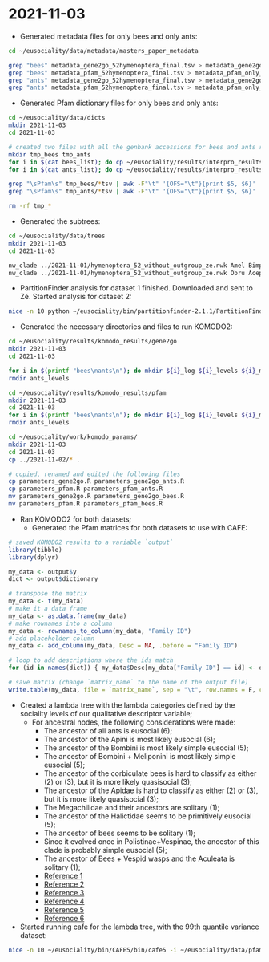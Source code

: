 # 2021-11-03

- Generated metadata files for only bees and only ants:
```bash
cd ~/eusociality/data/metadata/masters_paper_metadata

grep "bees" metadata_gene2go_52hymenoptera_final.tsv > metadata_gene2go_only_bees_final.tsv
grep "bees" metadata_pfam_52hymenoptera_final.tsv > metadata_pfam_only_bees_final.tsv
grep "ants" metadata_gene2go_52hymenoptera_final.tsv > metadata_gene2go_only_ants_final.tsv
grep "ants" metadata_pfam_52hymenoptera_final.tsv > metadata_pfam_only_ants_final.tsv
```
- Generated Pfam dictionary files for only bees and only ants:
```bash
cd ~/eusociality/data/dicts
mkdir 2021-11-03
cd 2021-11-03

# created two files with all the genbank accessions for bees and ants respectivelly
mkdir tmp_bees tmp_ants
for i in $(cat bees_list); do cp ~/eusociality/results/interpro_results/2021-09*/${i}* tmp_bees/; done
for i in $(cat ants_list); do cp ~/eusociality/results/interpro_results/2021-09*/${i}* tmp_ants/; done

grep "\sPfam\s" tmp_bees/*tsv | awk -F"\t" '{OFS="\t"}{print $5, $6}' | sort | uniq > bees_pfam_dict.tsv
grep "\sPfam\s" tmp_ants/*tsv | awk -F"\t" '{OFS="\t"}{print $5, $6}' | sort | uniq > ants_pfam_dict.tsv

rm -rf tmp_*
```
- Generated the subtrees:
```bash
cd ~/eusociality/data/trees
mkdir 2021-11-03
cd 2021-11-03

nw_clade ../2021-11-01/hymenoptera_52_without_outgroup_ze.nwk Amel Bimp Olig Nmel > bees_without_outgroup_ze.nwk
nw_clade ../2021-11-01/hymenoptera_52_without_outgroup_ze.nwk Obru Acep > ants_without_outgroup_ze.nwk
```
- PartitionFinder analysis for dataset 1 finished. Downloaded and sent to Zé. Started analysis for dataset 2:
```bash
nice -n 10 python ~/eusociality/bin/partitionfinder-2.1.1/PartitionFinder.py -p 50 partition_finder_dataset_2/
```
- Generated the necessary directories and files to run KOMODO2:
```bash
cd ~/eusociality/results/komodo_results/gene2go
mkdir 2021-11-03
cd 2021-11-03

for i in $(printf "bees\nants\n"); do mkdir ${i}_log ${i}_levels ${i}_max; done
rmdir ants_levels

cd ~/eusociality/results/komodo_results/pfam
mkdir 2021-11-03
cd 2021-11-03
for i in $(printf "bees\nants\n"); do mkdir ${i}_log ${i}_levels ${i}_max; done
rmdir ants_levels

cd ~/eusociality/work/komodo_params/
mkdir 2021-11-03
cd 2021-11-03
cp ../2021-11-02/* .

# copied, renamed and edited the following files
cp parameters_gene2go.R parameters_gene2go_ants.R
cp parameters_pfam.R parameters_pfam_ants.R
mv parameters_gene2go.R parameters_gene2go_bees.R
mv parameters_pfam.R parameters_pfam_bees.R
```
- Ran KOMODO2 for both datasets;
	- Generated the Pfam matrices for both datasets to use with CAFE:
```R
# saved KOMODO2 results to a variable `output`
library(tibble)
library(dplyr)

my_data <- output$y
dict <- output$dictionary

# transpose the matrix
my_data <- t(my_data)
# make it a data frame
my_data <- as.data.frame(my_data)
# make rownames into a column
my_data <- rownames_to_column(my_data, "Family ID")
# add placeholder column
my_data <- add_column(my_data, Desc = NA, .before = "Family ID")

# loop to add descriptions where the ids match
for (id in names(dict)) { my_data$Desc[my_data["Family ID"] == id] <- dict[[id]] }

# save matrix (change `matrix_name` to the name of the output file)
write.table(my_data, file = `matrix_name`, sep = "\t", row.names = F, col.names = T, quote = F)
```
- Created a lambda tree with the lambda categories defined by the sociality levels of our qualitative descriptor variable;
	- For ancestral nodes, the following considerations were made:
		- The ancestor of all ants is eusocial (6);
		- The ancestor of the Apini is most likely eusocial (6);
		- The ancestor of the Bombini is most likely simple eusocial (5);
		- The ancestor of Bombini + Meliponini is most likely simple eusocial (5);
		- The ancestor of the corbiculate bees is hard to classify as either (2) or (3), but it is more likely quasisocial (3);
		- The ancestor of the Apidae is hard to classify as either (2) or (3), but it is more likely quasisocial (3);
		- The Megachilidae and their ancestors are solitary (1);
		- The ancestor of the Halictidae seems to be primitively eusocial (5);
		- The ancestor of bees seems to be solitary (1);
		- Since it evolved once in Polistinae+Vespinae, the ancestor of this clade is probably simple eusocial (5);
		- The ancestor of Bees + Vespid wasps and the Aculeata is solitary (1);
		- [Reference 1](https://journals.plos.org/plosone/article?id=10.1371/journal.pone.0040838)
		- [Reference 2](https://journals.plos.org/plosone/article?id=10.1371/journal.pone.0021086)
		- [Reference 3](https://www.sciencedirect.com/science/article/pii/S0169534715001263?casa_token=tzj7iOR21RUAAAAA:pPJMsxraUbEaz84mkGz6--IN8Rf8261dDXzmq-4rVbBfKh8EgQYV2ss93mBfDU1RzLp_gNzkcOc)
		- [Reference 4](https://link.springer.com/article/10.1007/s13592-014-0268-3)
		- [Reference 5](https://books.google.com.br/books?hl=en&lr=&id=TJdUDgAAQBAJ&oi=fnd&pg=PA50&dq=bees+sociality+ancestral+state&ots=KNG8FF_O4M&sig=C9f1WavT2YFsphfzJxharJe4HGY&redir_esc=y#v=onepage&q=bees%20sociality%20ancestral%20state&f=false)
		- [Reference 6](https://www.pnas.org/content/104/9/3295.short)
- Started running cafe for the lambda tree, with the 99th quantile variance dataset:
```bash
nice -n 10 ~/eusociality/bin/CAFE5/bin/cafe5 -i ~/eusociality/data/pfam_matrices/2021-11-01/pfam_matrix_upto_99quantile_variance.tsv -t ~/eusociality/data/trees/2021-11-01/hymenoptera_52_without_outgroup_ze.nwk -o hymenoptera_levels_52_upto_99th_quantile -y ~/eusociality/data/lambda_trees/2021-11-03/hymenoptera_52_without_outgroup_ze_lamda_tree.txt -c 10 -L ../2021-05-04/log.config
```